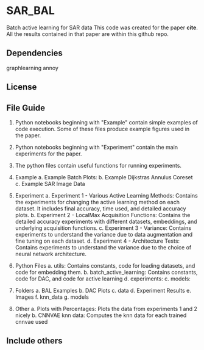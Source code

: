# SAR\_BAL
Batch active learning for SAR data
This code was created for the paper **cite**. All the results contained in that paper are within this github repo. 

## Dependencies
graphlearning
annoy

## License



## File Guide
1. Python notebooks beginning with "Example" contain simple examples of code execution. Some of these files produce example figures used in the paper. 
2. Python notebooks beginning with "Experiment" contain the main experiments for the paper. 
3. The python files contain useful functions for running experiments. 

1. Example
    a. Example Batch Plots: 
    b. Example Dijkstras Annulus Coreset
    c. Example SAR Image Data
2. Experiment
    a. Experiment 1 - Various Active Learning Methods: Contains the experiments for changing the active learning method on each dataset. It includes final accuracy, time used, and detailed accuracy plots. 
    b. Experiment 2 - LocalMax Acquisition Functions: Contains the detailed accuracy experiments with different datasets, embeddings, and underlying acquisition functions. 
    c. Experiment 3 - Variance: Contains experiments to understand the variance due to data augmentation and fine tuning on each dataset. 
    d. Experiment 4 - Architecture Tests: Contains experiments to understand the variance due to the choice of neural network architecture. 
3. Python Files
    a. utils: Contains constants, code for loading datasets, and code for embedding them. 
    b. batch\_active\_learning: Contains constants, code for DAC, and code for active learning
    d. experiments: 
    c. models: 
4. Folders
    a. BAL Examples
    b. DAC Plots
    c. data
    d. Experiment Results
    e. Images
    f. knn\_data
    g. models
5. Other
    a. Plots with Percentages: Plots the data from experiments 1 and 2 nicely
    b. CNNVAE knn data: Computes the knn data for each trained cnnvae used

## Include others


